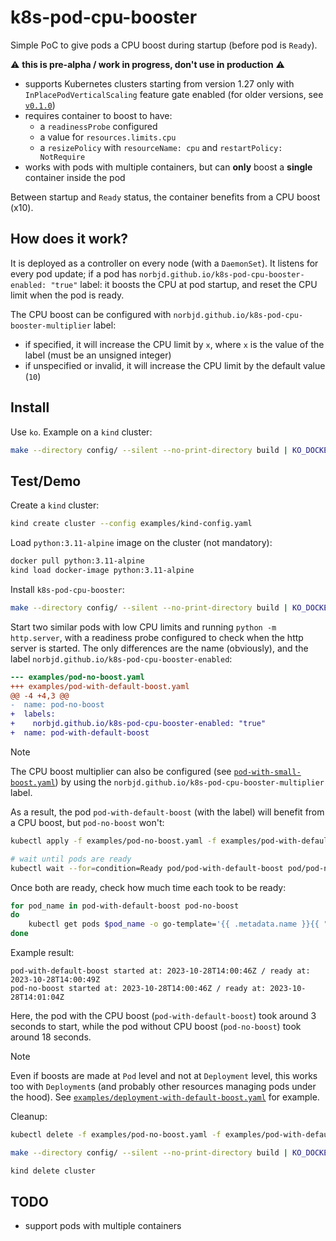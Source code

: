 # k8s-pod-cpu-booster

Simple PoC to give pods a CPU boost during startup (before pod is `Ready`).

:warning: **this is pre-alpha / work in progress, don't use in production** :warning:

- supports Kubernetes clusters starting from version 1.27 only with `InPlacePodVerticalScaling` feature gate enabled (for older versions, see [`v0.1.0`](https://github.com/norbjd/k8s-pod-cpu-booster/tree/v0.1.0))
- requires container to boost to have:
  - a `readinessProbe` configured
  - a value for `resources.limits.cpu`
  - a `resizePolicy` with `resourceName: cpu` and `restartPolicy: NotRequire`
- works with pods with multiple containers, but can **only** boost a **single** container inside the pod

Between startup and `Ready` status, the container benefits from a CPU boost (x10).

## How does it work?

It is deployed as a controller on every node (with a `DaemonSet`). It listens for every pod update; if a pod has `norbjd.github.io/k8s-pod-cpu-booster-enabled: "true"` label: it boosts the CPU at pod startup, and reset the CPU limit when the pod is ready.

The CPU boost can be configured with `norbjd.github.io/k8s-pod-cpu-booster-multiplier` label:

- if specified, it will increase the CPU limit by `x`, where `x` is the value of the label (must be an unsigned integer)
- if unspecified or invalid, it will increase the CPU limit by the default value (`10`)

## Install

Use `ko`. Example on a `kind` cluster:

```sh
make --directory config/ --silent --no-print-directory build | KO_DOCKER_REPO=kind.local ko apply -f -
```

## Test/Demo

Create a `kind` cluster:

```sh
kind create cluster --config examples/kind-config.yaml
```

Load `python:3.11-alpine` image on the cluster (not mandatory):

```sh
docker pull python:3.11-alpine
kind load docker-image python:3.11-alpine
```

Install `k8s-pod-cpu-booster`:

```sh
make --directory config/ --silent --no-print-directory build | KO_DOCKER_REPO=kind.local ko apply -f -
```

Start two similar pods with low CPU limits and running `python -m http.server`, with a readiness probe configured to check when the http server is started. The only differences are the name (obviously), and the label `norbjd.github.io/k8s-pod-cpu-booster-enabled`:

```diff
--- examples/pod-no-boost.yaml
+++ examples/pod-with-default-boost.yaml
@@ -4 +4,3 @@
-  name: pod-no-boost
+  labels:
+    norbjd.github.io/k8s-pod-cpu-booster-enabled: "true"
+  name: pod-with-default-boost
```

> [!NOTE]
> The CPU boost multiplier can also be configured (see [`pod-with-small-boost.yaml`](https://github.com/norbjd/k8s-pod-cpu-booster/blob/main/examples/pod-with-small-boost.yaml)) by using the `norbjd.github.io/k8s-pod-cpu-booster-multiplier` label.

As a result, the pod `pod-with-default-boost` (with the label) will benefit from a CPU boost, but `pod-no-boost` won't:

```sh
kubectl apply -f examples/pod-no-boost.yaml -f examples/pod-with-default-boost.yaml

# wait until pods are ready
kubectl wait --for=condition=Ready pod/pod-with-default-boost pod/pod-no-boost
```

Once both are ready, check how much time each took to be ready:

```sh
for pod_name in pod-with-default-boost pod-no-boost
do
    kubectl get pods $pod_name -o go-template='{{ .metadata.name }}{{ " " }}{{ range .status.containerStatuses }}{{ if eq .name "python" }}{{ "started at: " }}{{ .state.running.startedAt }}{{ end }}{{ end }}{{ " / " }}{{ range .status.conditions }}{{ if (and (eq .type "Ready") (eq .status "True")) }}{{ "ready at: " }}{{ .lastTransitionTime }}{{ end }}{{ end }}{{ "\n" }}'
done
```

Example result:

```
pod-with-default-boost started at: 2023-10-28T14:00:46Z / ready at: 2023-10-28T14:00:49Z
pod-no-boost started at: 2023-10-28T14:00:46Z / ready at: 2023-10-28T14:01:04Z
```

Here, the pod with the CPU boost (`pod-with-default-boost`) took around 3 seconds to start, while the pod without CPU boost (`pod-no-boost`) took around 18 seconds.

> [!NOTE]
> Even if boosts are made at `Pod` level and not at `Deployment` level, this works too with `Deployment`s (and probably other resources managing pods under the hood). See [`examples/deployment-with-default-boost.yaml`](https://github.com/norbjd/k8s-pod-cpu-booster/blob/main/examples/deployment-with-default-boost.yaml) for example.

Cleanup:

```sh
kubectl delete -f examples/pod-no-boost.yaml -f examples/pod-with-default-boost.yaml

make --directory config/ --silent --no-print-directory build | KO_DOCKER_REPO=kind.local ko delete -f -

kind delete cluster
```

## TODO

- support pods with multiple containers
